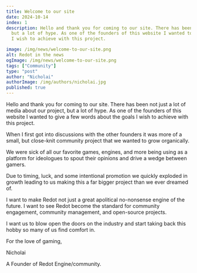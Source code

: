 ```yaml
---
title: Welcome to our site
date: 2024-10-14
index: 1
description: Hello and thank you for coming to our site. There has been not just a lot of media about our project, 
  but a lot of hype. As one of the founders of this website I wanted to give a few words about the goals 
  I wish to achieve with this project.

image: /img/news/welcome-to-our-site.png
alt: Redot in the news
ogImage: /img/news/welcome-to-our-site.png
tags: ["Community"]
type: "post"
author: "Nicholai"
authorImage: /img/authors/nicholai.jpg
published: true
---
```


Hello and thank you for coming to our site. There has been not just a lot of media about our project, 
but a lot of hype. As one of the founders of this website I wanted to give a few words about the goals 
I wish to achieve with this project.

When I first got into discussions with the other founders it was more of a small, but close-knit 
community project that we wanted to grow organically.

We were sick of all our favorite games, engines, and more being using as a platform for ideologues 
to spout their opinions and drive a wedge between gamers.

Due to timing, luck, and some intentional promotion we quickly exploded in growth leading to us 
making this a far bigger project than we ever dreamed of.

I want to make Redot not just a great apolitical no-nonsense engine of the future. I want to see 
Redot become the standard for community engagement, community management, and open-source projects.

I want us to blow open the doors on the industry and start taking back this hobby so many of us 
find comfort in.

For the love of gaming,

Nicholai

A Founder of Redot Engine/community.
